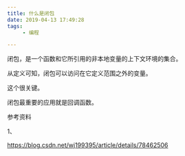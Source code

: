 ```yaml
---
title: 什么是闭包
date: 2019-04-13 17:49:28
tags:
	 - 编程

---
```




闭包，是一个函数和它所引用的非本地变量的上下文环境的集合。

从定义可知，闭包可以访问在它定义范围之外的变量。

这个很关键。

闭包最重要的应用就是回调函数。





参考资料

1、

https://blog.csdn.net/wj199395/article/details/78462506

